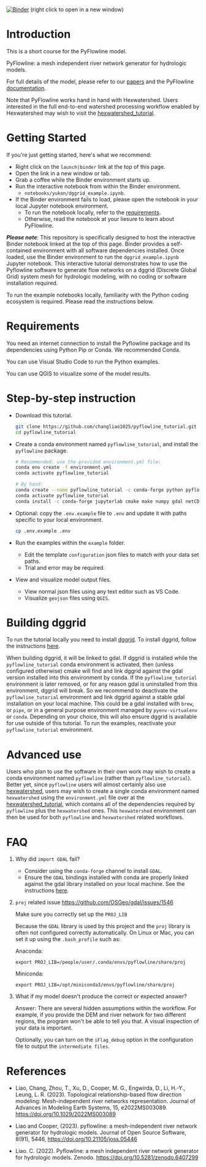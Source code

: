 [![Binder](https://mybinder.org/badge_logo.svg)](https://mybinder.org/v2/gh/changliao1025/pyflowline_tutorial/HEAD) (right click to open in a new window)

# Introduction

This is a short course for the PyFlowline model.

PyFlowline: a mesh independent river network generator for hydrologic models.

For full details of the model, please refer to our [papers](#references) and the PyFlowline [documentation](https://pyflowline.readthedocs.io/).

Note that PyFlowline works hand in hand with Hexwatershed. Users interested in the full end-to-end watershed processing workflow enabled by Hexwatershed may wish to visit the [hexwatershed_tutorial](https://github.com/changliao1025/hexwatershed_tutorial).

# Getting Started

If you're just getting started, here's what we recommend:

- Right click on the `launch|binder` link at the top of this page.
- Open the link in a new window or tab.
- Grab a coffee while the Binder environment starts up.
- Run the interactive notebook from within the Binder environment.
  - `notebooks/yukon/dggrid_example.ipynb`.
- If the Binder environment fails to load, please open the notebook in your local Jupyter notebook environment.
  - To run the notebook locally, refer to the [requirements](#requirements).
  - Otherwise, read the notebook at your liesure to learn about PyFlowline.

_**Please note**_: This repository is specifically designed to host the interactive Binder notebook linked at the top of this page. Binder provides a self-contained environment with all software dependencies installed. Once loaded, use the Binder environment to run the `dggrid_example.ipynb` Jupyter notebook. This interactive tutorial demonstrates how to use the Pyflowline software to generate flow networks on a dggrid (Discrete Global Grid) system mesh for hydrologic modeling, with no coding or software installation required.

To run the example notebooks locally, familiarity with the Python coding ecosystem is required. Please read the instructions below.

# Requirements

You need an internet connection to install the Pyflowline package and its dependencies using Python Pip or Conda. We recommended Conda.

You can use Visual Studio Code to run the Python examples.

You can use QGIS to visualize some of the model results.

# Step-by-step instruction

- Download this tutorial.

   ```bash
   git clone https://github.com/changliao1025/pyflowline_tutorial.git
   cd pyflowline_tutorial
   ```

- Create a conda environment named `pyflowline_tutorial`, and install the `pyflowline` package.

   ```bash
   # Recommended: use the provided environment.yml file:
   conda env create -f environment.yml
   conda activate pyflowline_tutorial

   # By hand:
   conda create --name pyflowline_tutorial -c conda-forge python pyflowline
   conda activate pyflowline_tutorial
   conda install -c conda-forge jupyterlab cmake make numpy gdal netCDF4 mscorefonts matplotlib cartopy geopandas libgdal-arrow-parquet python-dotenv pyearth
   ```

- Optional: copy the `.env.example` file to `.env` and update it with paths specific to your local environment.

   ```bash
   cp .env.example .env
   ```

- Run the examples within the `example` folder.
  - Edit the template `configuration` json files to match with your data set paths.
  - Trial and error may be required.

- View and visualize model output files.
  - View normal json files using any text editor such as VS Code.
  - Visualize `geojson` files using `QGIS`.

# Building dggrid

To run the tutorial locally you need to install [dggrid](https://github.com/sahrk/DGGRID). To install dggrid, follow the instructions [here](https://github.com/sahrk/DGGRID/blob/master/INSTALL.md).

When building dggrid, it will be linked to gdal. If dggrid is installed while the `pyflowline_tutorial` conda environment is activated, then (unless configured otherwise) cmake will find and link dggrid against the gdal version installed into this environment by conda. If the `pyflowline_tutorial` environment is later removed, or for any reason gdal is uninstalled from this environment, dggrid will break. So we recommend to deactivate the `pyflowline_tutorial` environment and link dggrid against a stable gdal installation on your local machine. This could be a gdal installed with `brew`, or `pipx`, or in a general purpose environment managed by `pyenv-virtualenv` or `conda`. Depending on your choice, this will also ensure dggrid is available for use outside of this tutorial. To run the examples, reactivate your `pyflowline_tutorial` environment.

# Advanced use

Users who plan to use the software in their own work may wish to create a conda environment named `pyflowline` (rather than `pyflowline_tutorial`). Better yet, since `pyflowline` users will almost certainly also use [hexwatershed](https://github.com/changliao1025/pyhexwatershed), users may wish to create a single conda environment named `hexwatershed` using the `environment.yml` file over at the [hexwatershed_tutorial](https://github.com/changliao1025/hexwatershed_tutorial), which contains all of the dependencies required by `pyflowline` plus the `hexwatershed` ones. This `hexwatershed` environment can then be used for both `pyflowline` and `hexwatershed` related workflows.

# FAQ

1. Why did `import GDAL` fail?

   - Consider using the `conda-forge` channel to install `GDAL`.
   - Ensure the `GDAL` bindings installed with conda are properly linked against the gdal library installed on your local machine. See the instructions [here](https://pypi.org/project/GDAL/).

2. `proj` related issue https://github.com/OSGeo/gdal/issues/1546

   Make sure you correctly set up the `PROJ_LIB`

   Because the `GDAL` library is used by this project and the `proj` library is often not configured correctly automatically.
   On Linux or Mac, you can set it up using the `.bash_profile` such as:

   Anaconda:

   `export PROJ_LIB=/people/user/.conda/envs/pyflowline/share/proj`

   Miniconda:

   `export PROJ_LIB=/opt/miniconda3/envs/pyflowline/share/proj`

3. What if my model doesn't produce the correct or expected answer?

   Answer: There are several hidden assumptions within the workflow. For example, if you provide the DEM and river network for two different regions, the program won't be able to tell you that. A visual inspection of your data is important.

   Optionally, you can turn on the `iFlag_debug` option in the configuration file to output the `intermediate files`.

# References

- Liao, Chang, Zhou, T., Xu, D., Cooper, M. G., Engwirda, D., Li, H.-Y., Leung, L. R. (2023). Topological relationship-based flow direction modeling: Mesh-independent river networks representation. Journal of Advances in Modeling Earth Systems, 15, e2022MS003089. https://doi.org/10.1029/2022MS003089

- Liao and Cooper, (2023). pyflowline: a mesh-independent river network generator for hydrologic models. Journal of Open Source Software, 8(91), 5446, https://doi.org/10.21105/joss.05446

- Liao. C. (2022). Pyflowline: a mesh independent river network generator for hydrologic models. Zenodo. https://doi.org/10.5281/zenodo.6407299
